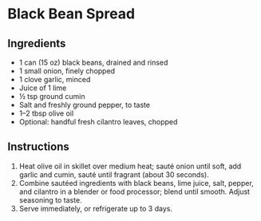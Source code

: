 # Black Bean Spread

## Ingredients
- 1 can (15 oz) black beans, drained and rinsed
- 1 small onion, finely chopped
- 1 clove garlic, minced
- Juice of 1 lime
- ½ tsp ground cumin
- Salt and freshly ground pepper, to taste
- 1–2 tbsp olive oil
- Optional: handful fresh cilantro leaves, chopped

## Instructions
1. Heat olive oil in skillet over medium heat; sauté onion until soft, add garlic and cumin, sauté until fragrant (about 30 seconds).
2. Combine sautéed ingredients with black beans, lime juice, salt, pepper, and cilantro in a blender or food processor; blend until smooth. Adjust seasoning to taste.
3. Serve immediately, or refrigerate up to 3 days.